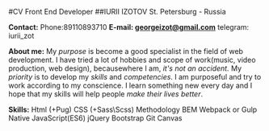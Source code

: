 #CV Front End Developer
##IURII IZOTOV
St. Petersburg - Russia

**Contact:**
Phone:89110893710
**E-mail: georgeizot@gmail.com**
telegram: iurii_zot

**About me:**
My _purpose_ is become a good specialist in the field of web development.
I have tried a lot of hobbies and scope of work(music, video production, web design), becausewhere I am, _it's not an accident._
My _priority_ is to develop my _skills_ and _competencies_.
I am purposeful and try to work according to my conscience.
I learn something new every day and I hope that my skills will help people _make their lives better_.

**Skills:**
Html (+Pug)
CSS (+Sass\Scss)
Methodology BEM
Webpack or Gulp
Native JavaScript(ES6)
jQuery
Bootstrap
Git
Canvas
